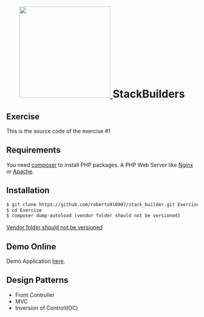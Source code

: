 <h1 align="center">
<a href="https://www.stackbuilders.com/es/index/" target="_blank">
        <img src="https://www.stackbuilders.com/assets/images/stack-builders-logo-nav-horizontal.svg" width="240px"/>
    </a>
    StackBuilders
</h1>

Exercise
-------------

This is the source code of the exercise #1

Requirements
------------

You need [composer](https://getcomposer.org/doc/00-intro.md#installation-linux-unix-osx) to install PHP packages.
A PHP Web Server like [Nginx](https://www.nginx.com/resources/wiki/start/topics/tutorials/install/) or [Apache](http://httpd.apache.org/docs/2.4/es/install.html).


Installation
------------

```bash
$ git clone https://github.com/roberto910907/stack_builder.git Exercise
$ cd Exercise
$ composer dump-autoload (vendor folder should not be versioned)
```

[Vendor folder should not be versioned](https://getcomposer.org/doc/faqs/should-i-commit-the-dependencies-in-my-vendor-directory.md)

Demo Online
-------------

Demo Application [here](http://23.239.31.230:8181/).

Design Patterns
---------------
* Front Controller
* MVC
* Inversion of Control(IOC)